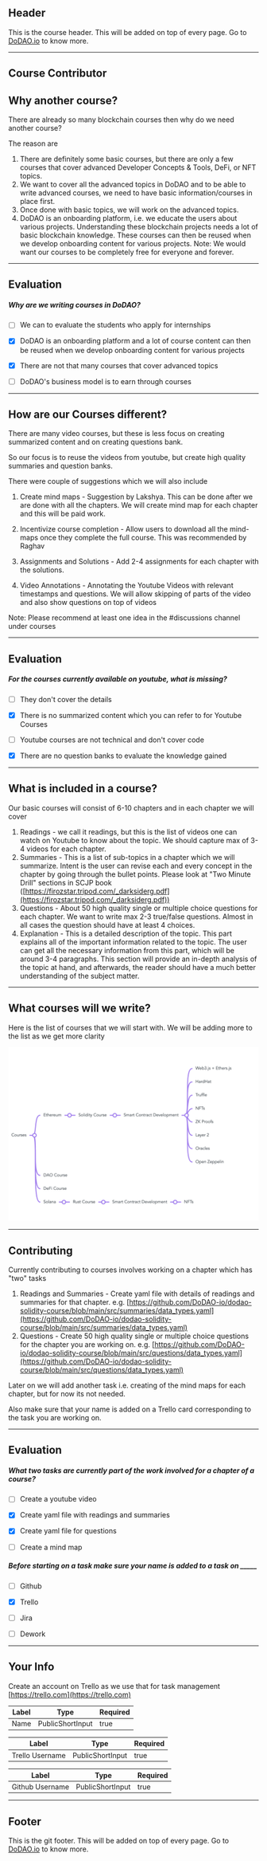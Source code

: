 ## Header
This is the course header. This will be added on top of every page. Go to [DoDAO.io](https://www.dodao.io) to know more.

---

## Course Contributor


## Why another course?


There are already so many blockchain courses then why do we need another course? 

The reason are

1. There are definitely some basic courses, but there are only a few courses that cover advanced Developer Concepts & Tools, DeFi, or NFT topics.
2. We want to cover all the advanced topics in DoDAO and to be able to write advanced courses, we need to have basic information/courses in place first.
3. Once done with basic topics, we will work on the advanced topics.
4. DoDAO is an onboarding platform, i.e. we educate the users about various projects. Understanding these blockchain projects needs a lot of basic blockchain knowledge. These courses can then be reused when we develop onboarding content for various projects.
Note: We would want our courses to be completely free for everyone and forever.

    


---
## Evaluation





##### Why are we writing courses in DoDAO?  

- [ ]  We can to evaluate the students who apply for internships
- [x]  DoDAO is an onboarding platform and a lot of course content can then be reused when we develop onboarding content for various projects
- [x]  There are not that many courses that cover advanced topics
- [ ]  DoDAO's business model is to earn through courses

    


---
## How are our Courses different?

There are many video courses, but these is less focus on creating summarized content and on creating questions bank. 

So our focus is to reuse the videos from youtube, but create high quality summaries and question banks.

There were couple of suggestions which we will also include

1. Create mind maps - Suggestion by Lakshya. This can be done after we are done with all the chapters. We will create mind map for each chapter and this will be paid work.

2. Incentivize course completion - Allow users to download all the mind-maps once they complete the full course. This was recommended by Raghav

3. Assignments and Solutions - Add 2-4 assignments for each chapter with the solutions.

4. Video Annotations - Annotating the Youtube Videos with relevant timestamps and questions. We will allow skipping of parts of the video and also show questions on top of videos 

Note: Please recommend at least one idea in the #discussions channel under courses


    


---
## Evaluation





##### For the courses currently available on youtube, what is missing?  

- [ ]  They don't  cover the details
- [x]  There is no summarized content which you can refer to for Youtube Courses
- [ ]  Youtube courses are not technical and don't cover code 
- [x]  There are no question banks to evaluate the knowledge gained

    


---
## What is included in a course?

Our basic courses will consist of 6-10 chapters and in each chapter we will cover

1. Readings - we call it readings, but this is the list of videos one can watch on Youtube to know about the topic. We should capture max of 3-4 videos for each chapter.
2. Summaries - This is a list of sub-topics in a chapter which we will summarize. Intent is the user can revise each and every concept in the chapter by going through the bullet points. Please look at "Two Minute Drill" sections in SCJP book ([https://firozstar.tripod.com/_darksiderg.pdf](https://firozstar.tripod.com/_darksiderg.pdf)) 
3. Questions - About 50 high quality single or multiple choice questions for each chapter. We want to write max 2-3 true/false questions. Almost in all cases the question should have at least 4 choices.
4. Explanation - This is a detailed description of the topic. This part explains  all of the important information related to the topic. The user can get all the  necessary information from this part, which will be around 3-4 paragraphs. This section  will provide an in-depth analysis of the topic at hand, and afterwards, the reader should  have a much better understanding of the subject matter.

    


---
## What courses will we write?   

Here is the list of courses that we will start with. We will be adding more to the list as we get more clarity

![Courses](https://raw.githubusercontent.com/DoDAO-io/dodao-guide-images/main/ETH/DoDAO/Couse%20Contributor/image.png)

    


---
## Contributing

Currently contributing to courses involves working on a chapter which has "two" tasks
1. Readings and Summaries - Create yaml file with details of readings and summaries for that chapter. e.g. [https://github.com/DoDAO-io/dodao-solidity-course/blob/main/src/summaries/data_types.yaml](https://github.com/DoDAO-io/dodao-solidity-course/blob/main/src/summaries/data_types.yaml)
2. Questions - Create 50 high quality single or multiple choice questions for the chapter you are working on. e.g. [https://github.com/DoDAO-io/dodao-solidity-course/blob/main/src/questions/data_types.yaml](https://github.com/DoDAO-io/dodao-solidity-course/blob/main/src/questions/data_types.yaml)

Later on we will add another task i.e. creating of the mind maps for each chapter, but for now its not needed. 

Also make sure that your name is added on a Trello card corresponding to the task you are working on.

    


---
## Evaluation





##### What two tasks are currently part of the work involved for a chapter of a course?  

- [ ]  Create a youtube video
- [x]  Create yaml file with readings and summaries
- [x]  Create yaml file for questions
- [ ]  Create a mind map





##### Before starting on a task make sure your name is added to a task on _____  

- [ ]  Github
- [x]  Trello
- [ ]  Jira
- [ ]  Dework

    


---
## Your Info

Create an account on Trello as we use that for task management [https://trello.com](https://trello.com)



| Label | Type | Required |
| ----------- | ----------- | ---- |
| Name        | PublicShortInput   |  true    |






| Label | Type | Required |
| ----------- | ----------- | ---- |
| Trello Username        | PublicShortInput   |  true    |






| Label | Type | Required |
| ----------- | ----------- | ---- |
| Github Username        | PublicShortInput   |  true    |




    


---
## Footer
This is the git footer. This will be added on top of every page. Go to [DoDAO.io](https://www.dodao.io) to know more.
    
